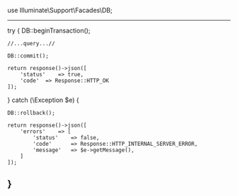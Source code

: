 <!------------------- Transaction ------------------>

<!-- 
    DB::transaction is used when you query for 2 or more Table
        if(there is an error method)
            the query will be recall (thu hồi)
 -->

use Illuminate\Support\Facades\DB;

-------------------------
try {
    DB::beginTransaction();

    //...query...//

    DB::commit();

    return response()->json([
        'status'    => true,
        'code'  => Response::HTTP_OK
    ]);
} catch (\Exception $e) {

    DB::rollback();

    return response()->json([
        'errors'    => [
            'status'    => false,
            'code'      => Response::HTTP_INTERNAL_SERVER_ERROR,
            'message'   => $e->getMessage(),
        ]
    ]);
}
-------------------------